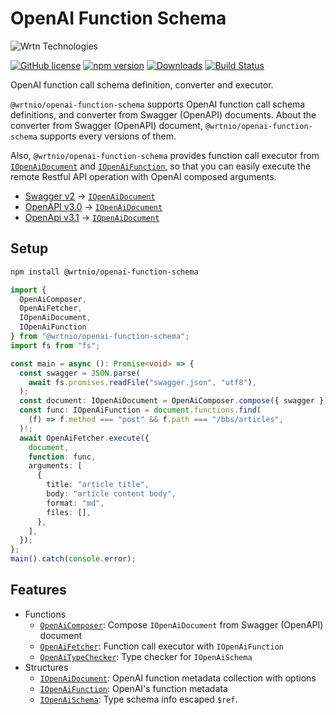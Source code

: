 # OpenAI Function Schema
![Wrtn Technologies](https://github.com/wrtnio/openai-function-schema/assets/13158709/48ee1578-f7cd-4e64-abd9-8354716ec0c9)

[![GitHub license](https://img.shields.io/badge/license-MIT-blue.svg)](https://github.com/wrtnio/openai-function/blob/master/LICENSE)
[![npm version](https://badge.fury.io/js/@wrtnio/openai-function-schema.svg)](https://www.npmjs.com/package/@wrtnio/openai-function-schema)
[![Downloads](https://img.shields.io/npm/dm/@wrtnio/openai-function-schema.svg)](https://www.npmjs.com/package/@wrtnio/openai-function-schema)
[![Build Status](https://github.com/wrtnio/openai-function/workflows/build/badge.svg)](https://github.com/wrtnio/openai-function/actions?query=workflow%3Abuild)

OpenAI function call schema definition, converter and executor.

`@wrtnio/openai-function-schema` supports OpenAI function call schema definitions, and converter from Swagger (OpenAPI) documents. About the converter from Swagger (OpenAPI) document, `@wrtnio/openai-function-schema` supports every versions of them.

Also, `@wrtnio/openai-function-schema` provides function call executor from [`IOpenAiDocument`](https://github.com/wrtnio/openai-function-schema/blob/master/src/structures/IOpenAiDocument.ts) and [`IOpenAiFunction`](https://github.com/wrtnio/openai-function-schema/blob/master/src/structures/IOpenAiDocument.ts), so that you can easily execute the remote Restful API operation with OpenAI composed arguments.

  - [Swagger v2](https://github.com/samchon/openapi/blob/master/src/SwaggerV2.ts) -> [`IOpenAiDocument`](https://github.com/wrtnio/openai-function-schema/blob/master/src/structures/IOpenAiDocument.ts)
  - [OpenAPI v3.0](https://github.com/samchon/openapi/blob/master/src/OpenApiV3.ts) -> [`IOpenAiDocument`](https://github.com/wrtnio/openai-function-schema/blob/master/src/structures/IOpenAiDocument.ts)
  - [OpenApi v3.1](https://github.com/samchon/openapi/blob/master/src/OpenApiV3_1.ts) -> [`IOpenAiDocument`](https://github.com/wrtnio/openai-function-schema/blob/master/src/structures/IOpenAiDocument.ts)




## Setup
```bash
npm install @wrtnio/openai-function-schema
```

```typescript
import {
  OpenAiComposer,
  OpenAiFetcher,
  IOpenAiDocument,
  IOpenAiFunction
} from "@wrtnio/openai-function-schema";
import fs from "fs";

const main = async (): Promise<void> => {
  const swagger = JSON.parse(
    await fs.promises.readFile("swagger.json", "utf8"),
  );
  const document: IOpenAiDocument = OpenAiComposer.compose({ swagger });
  const func: IOpenAiFunction = document.functions.find(
    (f) => f.method === "post" && f.path === "/bbs/articles",
  )!;
  await OpenAiFetcher.execute({
    document,
    function: func,
    arguments: [
      {
        title: "article title",
        body: "article content body",
        format: "md",
        files: [],
      },
    ],
  });
};
main().catch(console.error);
```




## Features
- Functions
  - [`OpenAiComposer`](https://github.com/wrtnio/openai-function-schema/blob/master/src/structures/OpenAiComposer.ts): Compose `IOpenAiDocument` from Swagger (OpenAPI) document
  - [`OpenAiFetcher`](https://github.com/wrtnio/openai-function-schema/blob/master/src/structures/OpenAiFetcher.ts): Function call executor with `IOpenAiFunction`
  - [`OpenAiTypeChecker`](https://github.com/wrtnio/openai-function-schema/blob/master/src/structures/OpenAiTypeChecker.ts): Type checker for `IOpenAiSchema`
- Structures
  - [`IOpenAiDocument`](https://github.com/wrtnio/openai-function-schema/blob/master/src/structures/IOpenAiDocument.ts): OpenAI function metadata collection with options
  - [`IOpenAiFunction`](https://github.com/wrtnio/openai-function-schema/blob/master/src/structures/IOpenAiFunction.ts): OpenAI's function metadata
  - [`IOpenAiSchema`](https://github.com/wrtnio/openai-function-schema/blob/master/src/structures/IOpenAiSchema.ts): Type schema info escaped `$ref`.